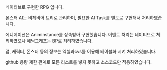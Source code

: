 ﻿네이티브로 구현한 RPG 입니다. 

몬스터 AI는 비헤비어 트리로 관리하며, 필요한 AI Task를 별도로 구현해서 처리하였습니다.

에니메이션은 Animinstance를 상속받아 구현했습니다. 이벤트 처리는 네이티브로 처리하였으나 에님그래프는 BP로 처리하였습니다.

맵, 케릭터, 몬스터 등의 정보는 엑셀과cvs를 이용해 테이블화 시켜 처리하였습니다.

github 용량 제한 관계로 모든 리소르를 넣지 못하고 소스코드만 적용하였습니다.
